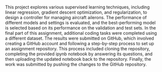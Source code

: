 This project explores various supervised learning techniques, including linear regression, gradient descent optimization, and regularization, to design a controller for managing aircraft ailerons. The performance of different models and settings is evaluated, and the best-performing model is selected based on its performance on the validation and test sets. In the final part of this assignment, additional coding tasks were completed using a different dataset. The results were submitted on GitHub, which involved creating a GitHub account and following a step-by-step process to set up an assignment repository. This process included cloning the repository, completing the provided ipynb notebook by answering its questions, and then uploading the updated notebook back to the repository. Finally, the work was submitted by pushing the changes to the GitHub repository.

